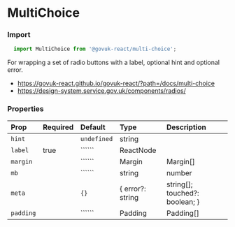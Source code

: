 MultiChoice
===========

### Import
```js
  import MultiChoice from '@govuk-react/multi-choice';
```
<!-- STORY -->

For wrapping a set of radio buttons with a label, optional hint and optional error.

- https://govuk-react.github.io/govuk-react/?path=/docs/multi-choice
- https://design-system.service.gov.uk/components/radios/

### Properties
Prop | Required | Default | Type | Description
:--- | :------- | :------ | :--- | :----------
 `hint` |  | ```undefined``` | string | 
 `label` | true | `````` | ReactNode | 
 `margin` |  | `````` | Margin | Margin[] | 
 `mb` |  | `````` | string | number | 
 `meta` |  | ```{}``` | { error?: string | string[]; touched?: boolean; } | 
 `padding` |  | `````` | Padding | Padding[] | 


